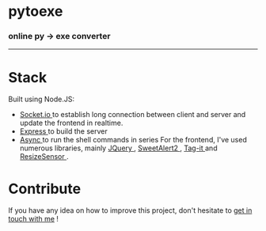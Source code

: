 <h1> pytoexe </h1>
<h3> online py -> exe converter </h3>
<hr/>

# Stack
Built using Node.JS:
* <a href="https://github.com/socketio/socket.io"> Socket.io </a> to establish long connection between client and server and update the frontend in realtime.
* <a href="https://github.com/expressjs/express"> Express </a> to build the server
* <a href="https://github.com/caolan/async"> Async </a> to run the shell commands in series
For the frontend, I've used numerous libraries, mainly <a href="https://github.com/jquery/jquery"> JQuery </a>, <a href="https://github.com/sweetalert2/sweetalert2"> SweetAlert2 </a>, <a href="https://github.com/aehlke/tag-it"> Tag-it </a> and <a href="https://github.com/procurios/ResizeSensor"> ResizeSensor </a>.

# Contribute
If you have any idea on how to improve this project, don't hesitate to <a href="http://www.michaelcukier.com/home/"> get in touch with me</a> ! 
